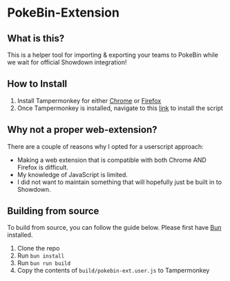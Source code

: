# PokeBin-Extension

## What is this?
This is a helper tool for importing & exporting your teams to PokeBin while we wait for official Showdown integration!

## How to Install
1. Install Tampermonkey for either [Chrome](https://chromewebstore.google.com/detail/tampermonkey/dhdgffkkebhmkfjojejmpbldmpobfkfo)
or [Firefox](https://addons.mozilla.org/en-US/firefox/addon/tampermonkey/)
2. Once Tampermonkey is installed, navigate to this [link](https://github.com/malaow3/PokeBin-Extension/raw/main/build/pokebin-ext.user.js) to install the script

## Why not a proper web-extension?
There are a couple of reasons why I opted for a userscript approach:
- Making a web extension that is compatible with both Chrome AND Firefox is difficult.
- My knowledge of JavaScript is limited.
- I did not want to maintain something that will hopefully just be built in to Showdown.

## Building from source
To build from source, you can follow the guide below. Please first have [Bun](https://bun.sh/) installed.

1. Clone the repo
2. Run `bun install`
3. Run `bun run build`
4. Copy the contents of `build/pokebin-ext.user.js` to Tampermonkey

